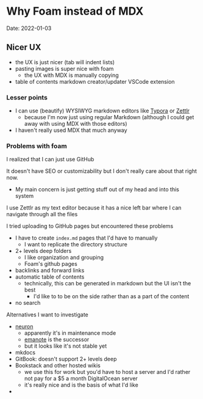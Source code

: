 # Why Foam instead of MDX

Date: 2022-01-03

## Nicer UX

-   the UX is just nicer (tab will indent lists)
-   pasting images is super nice with foam
    -   the UX with MDX is manually copying
-   table of contents markdown creator/updater VSCode extension

### Lesser points

-   I can use (beautify) WYSIWYG markdown editors like [Typora](https://typora.io/) or [Zettlr](https://www.zettlr.com/)
    -   because I'm now just using regular Markdown (although I could get away with using MDX with those editors)
-   I haven't really used MDX that much anyway

### Problems with foam

I realized that I can just use GitHub

It doesn't have SEO or customizability but I don't really care about that right now.

-   My main concern is just getting stuff out of my head and into this system

I use Zettlr as my text editor because it has a nice left bar where I can navigate through all the files

I tried uploading to GitHub pages but encountered these problems

-   I have to create `index.md` pages that I'd have to manually
    -   I want to replicate the directory structure
-   2+ levels deep folders
    -   I like organization and grouping
    -   Foam's github pages
-   backlinks and forward links
-   automatic table of contents
    -   technically, this can be generated in markdown but the UI isn't the best
        -   I'd like to to be on the side rather than as a part of the content
-   no search

Alternatives I want to investigate

-   [neuron](https://github.com/srid/neuron-template)
    -   apparently it's in maintenance mode
    -   [emanote](https://github.com/srid/emanote) is the successor
    -   but it looks like it's not stable yet
-   mkdocs
-   GitBook: doesn't support 2+ levels deep
-   Bookstack and other hosted wikis
    -   we use this for work but you'd have to host a server and I'd rather not pay for a $5 a month DigitalOcean server
    -   it's really nice and is the basis of what I'd like
-
